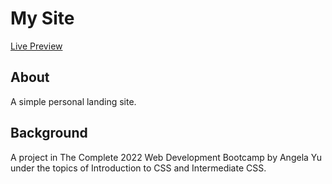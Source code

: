 # My Site
[Live Preview](https://jamcajulao.github.io/my-site/)

## About
A simple personal landing site.

## Background
A project in The Complete 2022 Web Development Bootcamp by Angela Yu under the topics of Introduction to CSS and Intermediate CSS.
